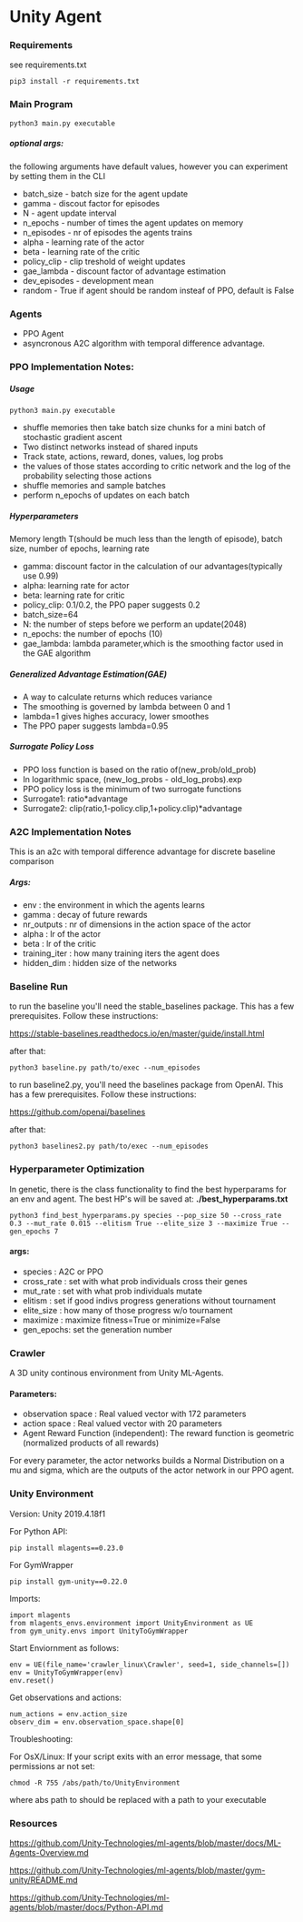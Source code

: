 # Unity Agent

### Requirements

see requirements.txt

```
pip3 install -r requirements.txt
```

### Main Program

```
python3 main.py executable
```

##### optional args:

the following arguments have default values, however you can experiment by setting them in the CLI

- batch_size - batch size for the agent update
- gamma - discout factor for episodes
- N - agent update interval
- n_epochs - number of times the agent updates on memory
- n_episodes - nr of episodes the agents trains
- alpha - learning rate of the actor
- beta - learning rate of the critic
- policy_clip - clip treshold of weight updates
- gae_lambda - discount factor of advantage estimation
- dev_episodes - development mean
- random - True if agent should be random insteaf of PPO, default is False

### Agents

- PPO Agent
- asyncronous A2C algorithm with temporal difference advantage.

### PPO Implementation Notes:

##### Usage

```
python3 main.py executable
```

- shuffle memories then take batch size chunks for a mini batch of stochastic gradient ascent
- Two distinct networks instead of shared inputs
- Track state, actions, reward, dones, values, log probs
- the values of those states according to critic network and the log of the probability selecting those actions
- shuffle memories and sample batches
- perform n_epochs of updates on each batch

##### Hyperparameters

Memory length T(should be much less than the length of episode), batch size, number of epochs, learning rate

- gamma: discount factor in the calculation of our advantages(typically use 0.99)
- alpha: learning rate for actor
- beta: learning rate for critic
- policy_clip: 0.1/0.2, the PPO paper suggests 0.2
- batch_size=64
- N: the number of steps before we perform an update(2048)
- n_epochs: the number of epochs (10)
- gae_lambda: lambda parameter,which is the smoothing factor used in the GAE algorithm

##### Generalized Advantage Estimation(GAE)

- A way to calculate returns which reduces variance
- The smoothing is governed by lambda between 0 and 1
- lambda=1 gives highes accuracy, lower smoothes
- The PPO paper suggests lambda=0.95

##### Surrogate Policy Loss
- PPO loss function is based on the ratio of(new_prob/old_prob)
- In logarithmic space, (new_log_probs - old_log_probs).exp
- PPO policy loss is the minimum of two surrogate functions
- Surrogate1: ratio*advantage
- Surrogate2: clip(ratio,1-policy.clip,1+policy.clip)*advantage



### A2C Implementation Notes

This is an a2c with temporal difference advantage for discrete baseline comparison

##### Args:

- env : the environment in which the agents learns
- gamma : decay of future rewards
- nr_outputs : nr of dimensions in the action space of the actor
- alpha : lr of the actor
- beta : lr of the critic
- training_iter : how many training iters the agent does
- hidden_dim : hidden size of the networks

### Baseline Run

to run the baseline you'll need the stable_baselines package. This has a few prerequisites.
Follow these instructions:

https://stable-baselines.readthedocs.io/en/master/guide/install.html

after that:

```
python3 baseline.py path/to/exec --num_episodes 
```

to run baseline2.py, you'll need the baselines package from OpenAI. This has a few prerequisites.
Follow these instructions:

https://github.com/openai/baselines

after that:

```
python3 baselines2.py path/to/exec --num_episodes
```

### Hyperparameter Optimization

In genetic, there is the class functionality to find the best hyperparams for an env and agent.
The best HP's will be saved at: **./best_hyperparams.txt**

```
python3 find_best_hyperparams.py species --pop_size 50 --cross_rate 0.3 --mut_rate 0.015 --elitism True --elite_size 3 --maximize True --gen_epochs 7
```

#### args:

- species : A2C or PPO
- cross_rate : set with what prob individuals cross their genes
- mut_rate : set with what prob individuals mutate
- elitism : set if good indivs progress generations without tournament
- elite_size : how many of those progress w/o tournament
- maximize : maximize fitness=True or minimize=False
- gen_epochs: set the generation number

### Crawler

A 3D unity continous environment from Unity ML-Agents.

#### Parameters:

- observation space : Real valued vector with 172 parameters
- action space : Real valued vector with 20 parameters
- Agent Reward Function (independent): The reward function is geometric (normalized products of all rewards)


For every parameter, the actor networks builds a Normal Distribution on
a mu and sigma, which are the outputs of the actor network in our PPO agent.


### Unity Environment

Version: Unity 2019.4.18f1

For Python API:

```
pip install mlagents==0.23.0
```

For GymWrapper

```
pip install gym-unity==0.22.0
```

Imports:

```
import mlagents
from mlagents_envs.environment import UnityEnvironment as UE
from gym_unity.envs import UnityToGymWrapper
```

Start Enviornment as follows:

```
env = UE(file_name='crawler_linux\Crawler', seed=1, side_channels=[])
env = UnityToGymWrapper(env)
env.reset()
```

Get observations and actions:

```
num_actions = env.action_size
observ_dim = env.observation_space.shape[0]
```

Troubleshooting:

For OsX/Linux: If your script exits with an error message, that some permissions ar not set:

```
chmod -R 755 /abs/path/to/UnityEnvironment
```

where abs path to should be replaced with a path to your executable

### Resources

https://github.com/Unity-Technologies/ml-agents/blob/master/docs/ML-Agents-Overview.md

https://github.com/Unity-Technologies/ml-agents/blob/master/gym-unity/README.md

https://github.com/Unity-Technologies/ml-agents/blob/master/docs/Python-API.md